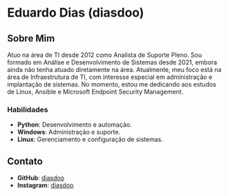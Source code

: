 # Eduardo Dias (diasdoo)

## Sobre Mim
Atuo na área de TI desde 2012 como Analista de Suporte Pleno. Sou formado em Análise e Desenvolvimento de Sistemas desde 2021, embora ainda não tenha atuado diretamente na área. Atualmente, meu foco está na área de Infraestrutura de TI, com interesse especial em administração e implantação de sistemas. No momento, estou me dedicando aos estudos de Linux, Ansible e Microsoft Endpoint Security Management.

### Habilidades
- **Python**: Desenvolvimento e automação.
- **Windows**: Administração e suporte.
- **Linux**: Gerenciamento e configuração de sistemas.

## Contato
- **GitHub**: [diasdoo](https://github.com/diasdoo)
- **Instagram**: [diasdoo](https://www.instagram.com/diasdoo/)

